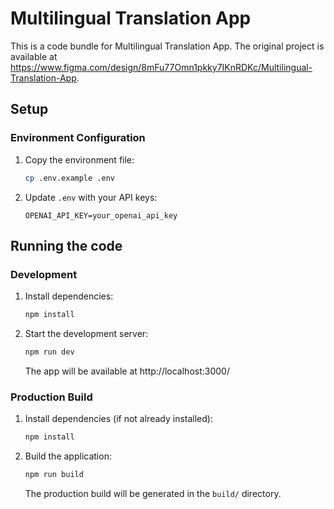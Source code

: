 # Multilingual Translation App

This is a code bundle for Multilingual Translation App. The original project is available at https://www.figma.com/design/8mFu77Omn1pkky7IKnRDKc/Multilingual-Translation-App.

## Setup

### Environment Configuration
1. Copy the environment file:
   ```bash
   cp .env.example .env
   ```

2. Update `.env` with your API keys:
   ```
   OPENAI_API_KEY=your_openai_api_key
   ```

## Running the code

### Development
1. Install dependencies:
   ```bash
   npm install
   ```

2. Start the development server:
   ```bash
   npm run dev
   ```

   The app will be available at http://localhost:3000/

### Production Build
1. Install dependencies (if not already installed):
   ```bash
   npm install
   ```

2. Build the application:
   ```bash
   npm run build
   ```

   The production build will be generated in the `build/` directory.